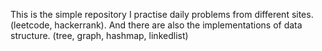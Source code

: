  This is the simple repository I practise daily problems from different sites. (leetcode, hackerrank).
 And there are also the implementations of data structure.  (tree, graph, hashmap, linkedlist)

